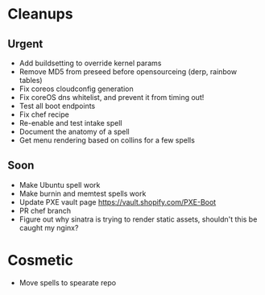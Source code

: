 # Cleanups

## Urgent
 
+ Add buildsetting to override kernel params
+ Remove MD5 from preseed before opensourceing (derp, rainbow tables)
+ Fix coreos cloudconfig generation
+ Fix coreOS dns whitelist, and prevent it from timing out!
+ Test all boot endpoints
+ Fix chef recipe
+ Re-enable and test intake spell
+ Document the anatomy of a spell
+ Get menu rendering based on collins for a few spells

## Soon

+ Make Ubuntu spell work
+ Make burnin and memtest spells work
+ Update PXE vault page https://vault.shopify.com/PXE-Boot
+ PR chef branch
+ Figure out why sinatra is trying to render static assets, shouldn't this be caught my nginx?

# Cosmetic

+ Move spells to spearate repo
